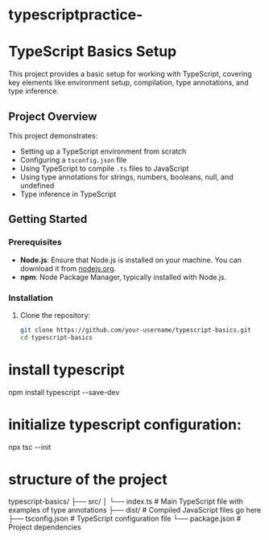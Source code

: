 # typescriptpractice-
# TypeScript Basics Setup

This project provides a basic setup for working with TypeScript, covering key elements like environment setup, compilation, type annotations, and type inference.

## Project Overview

This project demonstrates:
- Setting up a TypeScript environment from scratch
- Configuring a `tsconfig.json` file
- Using TypeScript to compile `.ts` files to JavaScript
- Using type annotations for strings, numbers, booleans, null, and undefined
- Type inference in TypeScript

## Getting Started

### Prerequisites

- **Node.js**: Ensure that Node.js is installed on your machine. You can download it from [nodejs.org](https://nodejs.org/).
- **npm**: Node Package Manager, typically installed with Node.js.

### Installation

1. Clone the repository:
   ```bash
   git clone https://github.com/your-username/typescript-basics.git
   cd typescript-basics

# install typescript 
npm install typescript --save-dev

# initialize typescript configuration:
npx tsc --init

# structure of the project
typescript-basics/
├── src/
│   └── index.ts            # Main TypeScript file with examples of type annotations
├── dist/                   # Compiled JavaScript files go here
├── tsconfig.json           # TypeScript configuration file
└── package.json            # Project dependencies
